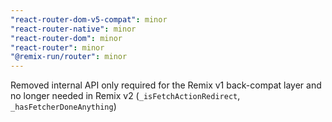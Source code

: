 ```yaml
---
"react-router-dom-v5-compat": minor
"react-router-native": minor
"react-router-dom": minor
"react-router": minor
"@remix-run/router": minor
---
```


Removed internal API only required for the Remix v1 back-compat layer and no longer needed in Remix v2 (`_isFetchActionRedirect`, `_hasFetcherDoneAnything`)
